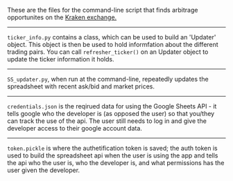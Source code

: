 These are the files for the command-line script that finds arbitrage opportunites on the [Kraken exchange.](https://www.kraken.com/en-gb/)

-------

`ticker_info.py` contains a class, which can be used to build an 'Updater' object.
This object is then be used to hold informfation about the different trading pairs. 
You can call `refresher_ticker()` on an Updater object to update the ticker information it holds.

-------

`SS_updater.py`, when run at the command-line, repeatedly updates the spreadsheet with recent ask/bid and market prices.

-------

`credentials.json` is the reqirued data for using the Google Sheets API - it tells google who the developer is (as opposed the user) so that you/they can track the use of the api. The user still needs to log in and give the developer access to their google account data. 

-------

`token.pickle` is where the authetification token is saved; the auth token is used to build the spreadsheet api when the user is using the app and tells the api who the user is, who the developer is, and what permissions has the user given the developer.
